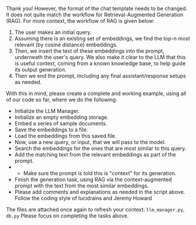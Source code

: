 Thank you! However, the format of the chat template needs to be changed. It does not quite match the workflow for Retrieval-Augmented Generation (RAG). For more context, the workflow of RAG is given below:  

1. The user makes an initial query.  
2. Assuming there is an existing set of embeddings, we find the top-n most relevant (by cosine distance) embeddings. 
3. Then, we insert the text of these embeddings into the prompt, underneath the user's query. We also make it clear to the LLM that this is useful context, coming from a known knowledge base, to help guide its output generation. 
4. Then we end the prompt, including any final assistant/response setups as needed.  


With this in mind, please create a complete and working example, using all of our code so far, where we do the following: 

- Initialize the LLM Manager.   
- Initialize an empty embedding storage.  
- Embed a series of sample documents. 
- Save the embeddings to a file.   
- Load the embeddings from this saved file.  
- Now, use a new query, or input, that we will pass to the model.  
- Search the embeddings for the ones that are most similar to this query.  
- Add the matching text from the relevant embeddings as part of the prompt. 
- - Make sure the prompt is told this is "context" for its generation.
- Finish the generation task, using RAG via the context-augmented prompt with the text from the most similar embeddings. 
- Please add comments and explanations as needed in the script above. Follow the coding style of lucidrains and Jeremy Howard

The files are attached once again to refresh your context: `llm_manager.py`, `db.py` Please focus on completing the tasks above. 